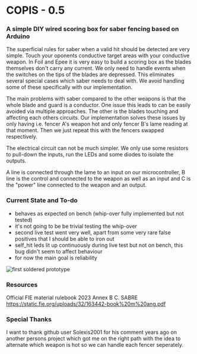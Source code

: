 # COPIS - 0.5
### A simple DIY wired scoring box for saber fencing based on Arduino

The superficial rules for saber when a valid hit should be detected are very simple. Touch your oponents conductive target areas with your conductive weapon.
In Foil and Epee it is very easy to build a scoring box as the blades themselves don't carry any current. We only need to handle events when the switches on the tips of the blades are depressed. This eliminates several special cases which saber needs to deal with.
We avoid handling some of these specifically with our implementation.

The main problems with saber compared to the other weapons is that the whole blade and guard is a conductor.
One issue this leads to can be easily avoided via multiple approaches. The other is the blades touching and affecting each others circuits.
Our implementation solves these issues by only having i.e. fencer A's weapon hot and only fencer B's lame reading at that moment.
Then we just repeat this with the fencers swapped respectively.

The electrical circuit can not be much simpler. We only use some resistors to pull-down the inputs, run the LEDs and some diodes to isolate the outputs.

A line is connected through the lame to an input on our microcontroller, B line is the control and connected to the weapon as well as an input and C is the "power" line connected to the weapon and an output.

### Current State and To-do

- behaves as expected on bench (whip-over fully implemented but not tested)
- it's not going to be be trivial testing the whip-over
- second live test went very well, apart from some very rare false positives that I should be able to iron out
- self_hit leds lit up continuously during live test but not on bench, this bug didn't seem to affect behaviour
- for now the main goal is reliability

![first soldered prototype](Copis_prototype_#2.png)

### Resources 

Official FIE material rulebook 2023 Annex B C. SABRE
https://static.fie.org/uploads/32/163442-book%20m%20ang.pdf

### Special Thanks

I want to thank github user Solexis2001 for his comment years ago on another persons project which got me on the right path with the idea to alternate which weapon is hot so we can handle each fencer seperately.
